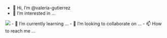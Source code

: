 - 👋 Hi, I’m @valeria-gutierrez
- 👀 I’m interested in ...
<img src="{https://img.shields.io/badge/MySQL-005C84?style=for-the-badge&logo=mysql&logoColor=white}" />
- 🌱 I’m currently learning ...
- 💞️ I’m looking to collaborate on ...
- 📫 How to reach me ...

<!---
valeria-gutierrez/valeria-gutierrez is a ✨ special ✨ repository because its `README.md` (this file) appears on your GitHub profile.
You can click the Preview link to take a look at your changes.
--->
